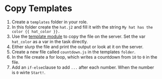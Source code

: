 # Copy Templates

1. Create a `templates` folder in your role.
2. In this folder create the `hat.j2` and fill it with the string `My hat has the color {{ hat_color }}.`
3. Use the [template module](https://docs.ansible.com/ansible/latest/collections/ansible/builtin/template_module.html) to copy the file on the server. Set the var `hat_color` as a var in the task directly.
4. Either slurp the file and print the output or look at it on the server.
5. Create a new file called `countdown.js` in the templates `folder`.
6. In the file create a for loop, which writes a countdown from `10` to `0` in the file.
7. Add an `if-else`clause to add `...` after each number. When the number is `0` wirte `Start!`.
